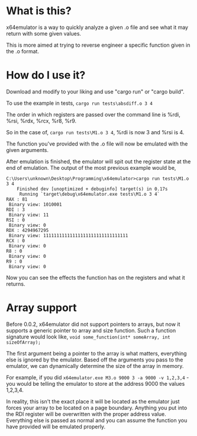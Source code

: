 # What is this?

x64emulator is a way to quickly analyze a given .o file and see what it may return with some given values.

This is more aimed at trying to reverse engineer a specific function given in the .o format.

# How do I use it?

Download and modify to your liking and use "cargo run" or "cargo build".

To use the example in tests,
``cargo run tests\absdiff.o 3 4``

The order in which registers are passed over the command line is %rdi, %rsi, %rdx, %rcx, %r8, %r9.

So in the case of, ``cargo run tests\M1.o 3 4``, %rdi is now 3 and %rsi is 4.

The function you've provided with the .o file will now be emulated with the given arguments.

After emulation is finished, the emulator will spit out the register state at the end of emulation.
The output of the most previous example would be,

```
C:\Users\unknown\Desktop\Programming\x64emulator>cargo run tests\M1.o 3 4      
    Finished dev [unoptimized + debuginfo] target(s) in 0.17s
     Running `target\debug\x64emulator.exe tests\M1.o 3 4`   
RAX : 81
 Binary view: 1010001
RDI : 3
 Binary view: 11
RSI : 0
 Binary view: 0
RDX : 4294967295
 Binary view: 11111111111111111111111111111111
RCX : 0
 Binary view: 0
R8 : 0
 Binary view: 0
R9 : 0
 Binary view: 0
```

Now you can see the effects the function has on the registers and what it returns.

# Array support

Before 0.0.2, x64emulator did not support pointers to arrays, but now it supports a generic pointer to array and size function.
Such a function signature would look like, `void some_function(int* someArray, int sizeOfArray);`


The first argument being a pointer to the array is what matters, everything else is ignored by the emulator.
Based off the arguments you pass to the emulator, we can dynamically determine the size of the array in memory.

For example, if you did `x64emulator.exe M3.o 9000 3 -a 9000 -v 1,2,3,4` - you would be telling the emulator to store at the address 9000 the values 1,2,3,4. 

In reality, this isn't the exact place it will be located as the emulator just forces your array to be located on a page boundary. Anything you put into the RDI register will be overwritten with the proper address value. Everything else is passed as normal and you can assume the function you have provided will be emulated properly.
